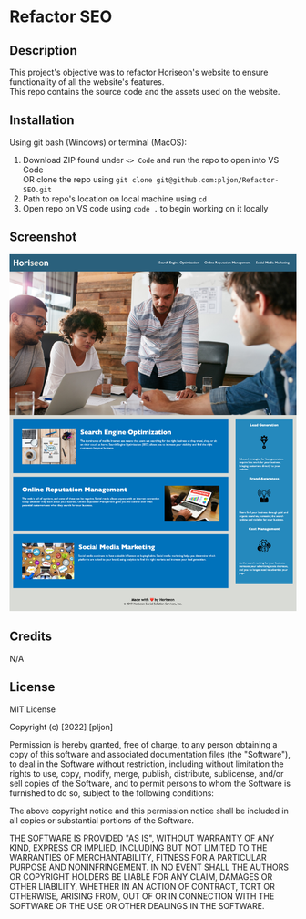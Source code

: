 # Refactor SEO

## Description

This project's objective was to refactor Horiseon's website to ensure functionality of all the website's features. <br />
This repo contains the source code and the assets used on the website.

## Installation

Using git bash (Windows) or terminal (MacOS):

1. Download ZIP found under `<> Code` and run the repo to open into VS Code <br />
OR clone the repo using `git clone git@github.com:pljon/Refactor-SEO.git`
2. Path to repo's location on local machine using `cd`
3. Open repo on VS code using `code .` to begin working on it locally

## Screenshot

![website screenshot](https://raw.githubusercontent.com/pljon/Refactor-SEO/main/assets/images/horiseon-webpage-capture.jpg)

## Credits

N/A

## License

MIT License

Copyright (c) [2022] [pljon]

Permission is hereby granted, free of charge, to any person obtaining a copy of this software and associated documentation files (the "Software"), to deal in the Software without restriction, including without limitation the rights to use, copy, modify, merge, publish, distribute, sublicense, and/or sell copies of the Software, and to permit persons to whom the Software is furnished to do so, subject to the following conditions:

The above copyright notice and this permission notice shall be included in all copies or substantial portions of the Software.

THE SOFTWARE IS PROVIDED "AS IS", WITHOUT WARRANTY OF ANY KIND, EXPRESS OR IMPLIED, INCLUDING BUT NOT LIMITED TO THE WARRANTIES OF MERCHANTABILITY, FITNESS FOR A PARTICULAR PURPOSE AND NONINFRINGEMENT. IN NO EVENT SHALL THE AUTHORS OR COPYRIGHT HOLDERS BE LIABLE FOR ANY CLAIM, DAMAGES OR OTHER LIABILITY, WHETHER IN AN ACTION OF CONTRACT, TORT OR OTHERWISE, ARISING FROM, OUT OF OR IN CONNECTION WITH THE SOFTWARE OR THE USE OR OTHER DEALINGS IN THE SOFTWARE.
